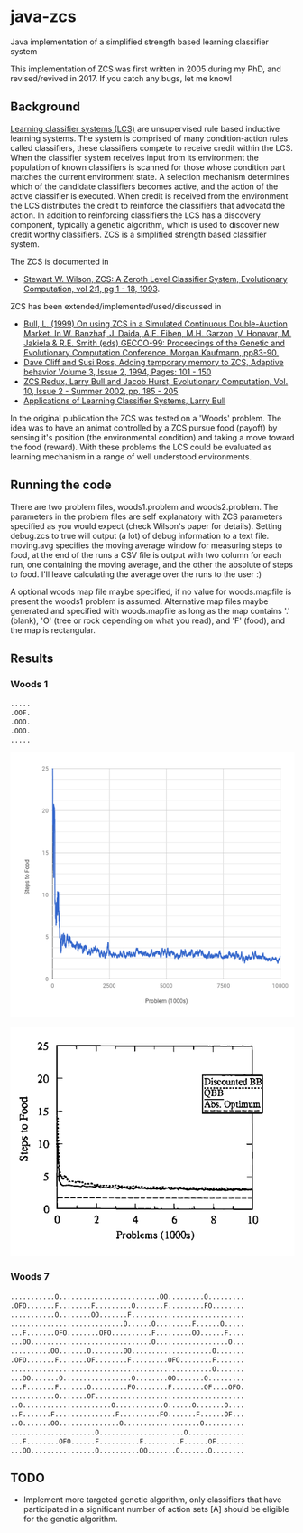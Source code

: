 # java-zcs
Java implementation of a simplified strength based learning classifier system

This implementation of ZCS was first written in 2005 during my PhD, and revised/revived in 2017. If you catch any bugs, let me know!

## Background

[Learning classifier systems (LCS)](https://en.wikipedia.org/wiki/Learning_classifier_system) are unsupervised rule based inductive learning systems. The system is comprised of many condition-action rules called classifiers, these classifiers compete to receive credit within the LCS. When the classifier system receives input from its environment the population of known classifiers is scanned for those whose condition part matches the current environment state. A selection mechanism determines which of the candidate classifiers becomes active, and the action of the active classifier is executed. When credit is received from the environment the LCS distributes the credit to reinforce the classifiers that advocatd the action. In addition to reinforcing classifiers the LCS has a discovery component, typically a genetic algorithm, which is used to discover new credit worthy classifiers. ZCS is a simplified strength based classifier system.

The ZCS is documented in
+ [Stewart W. Wilson, ZCS: A Zeroth Level Classifier System, Evolutionary Computation, vol 2:1, pg 1 - 18, 1993](http://www.eskimo.com/~wilson/ps/zcs.pdf).

ZCS has been extended/implemented/used/discussed in

+ [Bull, L. (1999) On using ZCS in a Simulated Continuous Double-Auction Market. In W. Banzhaf, J. Daida, A.E. Eiben, M.H. Garzon, V. Honavar, M. Jakiela & R.E. Smith (eds) GECCO-99: Proceedings of the Genetic and Evolutionary Computation Conference. Morgan Kaufmann, pp83-90.](http://www.cs.bham.ac.uk/~wbl/biblio/gecco1999/GA-806.pdf)
+ [Dave Cliff and Susi Ross, Adding temporary memory to ZCS, Adaptive behavior Volume 3, Issue 2, 1994, Pages: 101 - 150](http://journals.sagepub.com/doi/pdf/10.1177/105971239400300201)
+ [ZCS Redux, Larry Bull and Jacob Hurst, Evolutionary Computation, Vol. 10, Issue 2 - Summer 2002, pp. 185 - 205](http://www.mitpressjournals.org/doi/abs/10.1162/106365602320169848?journalCode=evco)
+ [Applications of Learning Classifier Systems, Larry Bull](http://www.springer.com/gp/book/9783540211099)


In the original publication the ZCS was tested on a 'Woods' problem. The idea was to have an animat controlled by a ZCS pursue food (payoff) by sensing it's position (the environmental condition) and taking a move toward the food (reward). With these problems the LCS could be evaluated as learning mechanism in a range of well understood environments.


## Running the code
There are two problem files, woods1.problem and woods2.problem. The parameters in the problem files are self explanatory with ZCS parameters specified as you would expect (check Wilson's paper for details). Setting debug.zcs to true will output (a lot) of debug information to a text file. moving.avg specifies the moving average window for measuring steps to food, at the end of the runs a CSV file is output with two column for each run, one containing the moving average, and the other the absolute of steps to food. I'll leave calculating the average over the runs to the user :)

A optional woods map file maybe specified, if no value for woods.mapfile is present the woods1 problem is assumed. Alternative map files maybe generated and specified with woods.mapfile as long as the map contains '.' (blank), 'O' (tree or rock depending on what you read), and 'F' (food), and the map is rectangular.
 
 
 ## Results
 ### Woods 1
 ```
.....
.OOF.
.OOO.
.OOO.
.....
```
![alt text](./resources/woods1_it.png "Woods1")

![alt text](./resources/woods1_wilson.png "Woods1")

 ### Woods 7
 ```   
 ...........O.........................OO.........O.........
 .OFO.......F........F.........O.......F.........FO........
...........O........OO.......F............................
............................O......O.........F......O.....
...F.......OFO........OFO..........F.........OO......F....
...OO..............................O..................O...
..........OO.......O........OO....................O.......
.OFO.......F.......OF........F.........OFO........F.......
..................................................O.......
...OO.......O.................O........OO.......O.........
...F.......F.......O.........FO........F........OF....OFO.
...........O.......OF.....................................
..O......................O............O......O.......O....
..F.......F...............F..........FO.......F......OF...
..O.......OO...............O...................O..........
.....................O.....................O..............
...F........OFO......F..........F.........F......OF.......
...OO................O..........OO.......O.......O........
```
## TODO
+ Implement more targeted genetic algorithm, only classifiers that have participated in a significant number of action sets [A] should be eligible for the genetic algorithm.